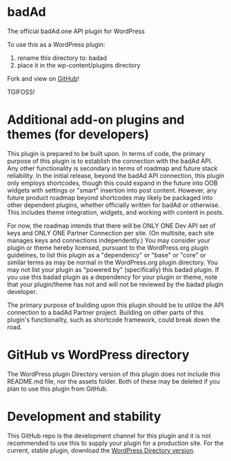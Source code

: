 # badAd
The official badAd.one API plugin for WordPress

To use this as a WordPress plugin:
1. rename this directory to: badad
2. place it in the wp-content/plugins directory

Fork and view on [GitHub](https://github.com/badAd/wordpress)!

TGIFOSS!

# Additional add-on plugins and themes (for developers)
This plugin is prepared to be built upon. In terms of code, the primary purpose of this plugin is to establish the connection with the badAd API. Any other functionality is secondary in terms of roadmap and future stack reliability.
In the initial release, beyond the badAd API connection, this plugin only employs shortcodes, though this could expand in the future into OOB widgets with settings or "smart" insertion into post content.
However, any future product roadmap beyond shortcodes may likely be packaged into other dependent plugins, whether officially written for badAd or otherwise. This includes theme integration, widgets, and working with content in posts.

For now, the roadmap intends that there will be ONLY ONE Dev API set of keys and ONLY ONE Partner Connection per site. (On multisite, each site manages keys and connections independently.)
You may consider your plugin or theme hereby licensed, pursuant to the WordPress.org plugin guidelines, to list this plugin as a "dependency" or "base" or "core" or similar terms as may be normal in the WordPress.org plugin directory.
You may not list your plugin as "powered by" (specifically) this badad plugin. If you use this badad plugin as a dependency for your plugin or theme, note that your plugin/theme has not and will not be reviewed by the badad plugin developer.

The primary purpose of building upon this plugin should be to utilize the API connection to a badAd Partner project. Building on other parts of this plugin's functionality, such as shortcode framework, could break down the road.

# GitHub vs WordPress directory
The WordPress plugin Directory version of this plugin does not include this README.md file, nor the assets folder. Both of these may be deleted if you plan to use this plugin from GitHub.

# Development and stability
This GitHub repo is the development channel for this plugin and it is not recommended to use this to supply your plugin for a production site. For the current, stable plugin, download the [WordPress Directory version](https://wordpress.org/plugins/badad/).
